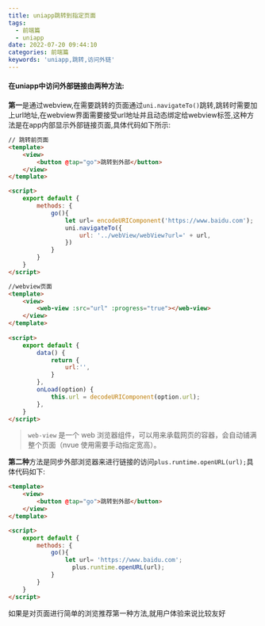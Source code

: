 ```yaml
---
title: uniapp跳转到指定页面
tags:
  - 前端篇
  - uniapp
date: 2022-07-20 09:44:10
categories: 前端篇
keywords: 'uniapp,跳转,访问外链'
---
```







#### 在uniapp中访问外部链接由两种方法:

**第一**是通过webview,在需要跳转的页面通过`uni.navigateTo()`跳转,跳转时需要加上url地址,在webview界面需要接受url地址并且动态绑定给webview标签,这种方法是在app内部显示外部链接页面,具体代码如下所示:

~~~html
// 跳转前页面
<template>
	<view>
		<button @tap="go">跳转到外部</button>
	</view>
</template>

<script>
	export default {
		methods: {
			go(){
				let url= encodeURIComponent('https://www.baidu.com');
				uni.navigateTo({
					url: '../webView/webView?url=' + url,
				})
			}
		}
	}
</script>

~~~

~~~html
//webview页面
<template>
	<view>
		<web-view :src="url" :progress="true"></web-view>
	</view>
</template>
 
<script>
    export default {
        data() {
            return {
                url:'',
            }
        },
        onLoad(option) {
            this.url = decodeURIComponent(option.url);
        },
    }
</script>

~~~

> `web-view` 是一个 web 浏览器组件，可以用来承载网页的容器，会自动铺满整个页面（nvue 使用需要手动指定宽高）。

**第二种**方法是同步外部浏览器来进行链接的访问`plus.runtime.openURL(url);`具体代码如下:

~~~html
<template>
	<view>
		<button @tap="go">跳转到外部</button>
	</view>
</template>

<script>
	export default {
		methods: {
			go(){
				let url= 'https://www.baidu.com';
                  plus.runtime.openURL(url);
			}
		}
	}
</script>
~~~

如果是对页面进行简单的浏览推荐第一种方法,就用户体验来说比较友好